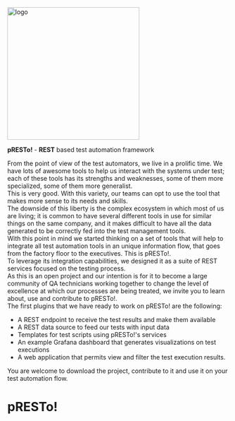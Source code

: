 <img src="https://user-images.githubusercontent.com/19194931/124039227-e5699f80-d9d8-11eb-824e-c7e895f16853.png" alt="logo" width="300"/>

<b>pRESTo!</b> - <b>REST</b> based test automation framework

From the point of view of the test automators, we live in a prolific time. We have lots of awesome tools to help us interact with the systems under test; each of these tools has its strengths and weaknesses, some of them more specialized, some of them more generalist.<br />
This is very good. With this variety, our teams can opt to use the tool that makes more sense to its needs and skills.<br />
The downside of this liberty is the complex ecosystem in which most of us are living; it is common to have several different tools in use for similar things on the same company, and it makes difficult to have all the data generated to be correctly fed into the test management tools.<br />
With this point in mind we started thinking on a set of tools that will help to integrate all test automation tools in an unique information flow, that goes from the factory floor to the executives.
This is pRESTo!. <br />
To leverage its integration capabilities, we designed it as a suite of REST services focused on the testing process. <br />
As this is an open project and our intention is for it to become a large community of QA technicians working together to change the level of excellence at which our processes are being treated, we invite you to learn about, use and contribute to pRESTo!. 
<br />
The first plugins that we have ready to work on pRESTo! are the following:
<ul>
  <li>A REST endpoint to receive the test results and make them available </li>
  <li>A REST data source to feed our tests with input data</li>
  <li>Templates for test scripts using pRESTo!'s services</li>
  <li>An example Grafana dashboard that generates visualizations on test executions</li>
  <li>A web application that permits view and filter the test execution results.</li>
</ul>

You are welcome to download the project, contribute to it and use it on your test automation flow.

# pRESTo!
